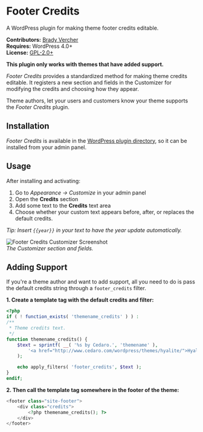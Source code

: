 # Footer Credits

A WordPress plugin for making theme footer credits editable.

__Contributors:__ [Brady Vercher](https://twitter.com/bradyvercher)  
__Requires:__ WordPress 4.0+  
__License:__ [GPL-2.0+](https://www.gnu.org/licenses/gpl-2.0.html)


**This plugin only works with themes that have added support.**

*Footer Credits* provides a standardized method for making theme credits editable. It registers a new section and fields in the Customizer for modifying the credits and choosing how they appear.

Theme authors, let your users and customers know your theme supports the *Footer Credits* plugin.


## Installation

*Footer Credits* is available in the [WordPress plugin directory](https://wordpress.org/plugins/footer-credits/), so it can be installed from your admin panel.


## Usage

After installing and activating:

1. Go to *Appearance &rarr; Customize* in your admin panel
2. Open the **Credits** section
3. Add some text to the **Credits** text area
4. Choose whether your custom text appears before, after, or replaces the default credits.

*Tip: Insert `{{year}}` in your text to have the year update automatically.*

![Footer Credits Customizer Screenshot](https://raw.github.com/cedaro/footer-credits/master/screenshot-1.png)  
_The Customizer section and fields._


## Adding Support

If you're a theme author and want to add support, all you need to do is pass the default credits string through a `footer_credits` filter.

**1. Create a template tag with the default credits and filter:**

```php
<?php
if ( ! function_exists( 'themename_credits' ) ) :
/**
 * Theme credits text.
 */
function themename_credits() {
	$text = sprintf( __( '%s by Cedaro.', 'themename' ),
		'<a href="http://www.cedaro.com/wordpress/themes/hyalite/">Hyalite</a>'
	);

	echo apply_filters( 'footer_credits', $text );
}
endif;
```

**2. Then call the template tag somewhere in the footer of the theme:**

```php
<footer class="site-footer">
	<div class="credits">
		<?php themename_credits(); ?>
	</div>
</footer>
```
